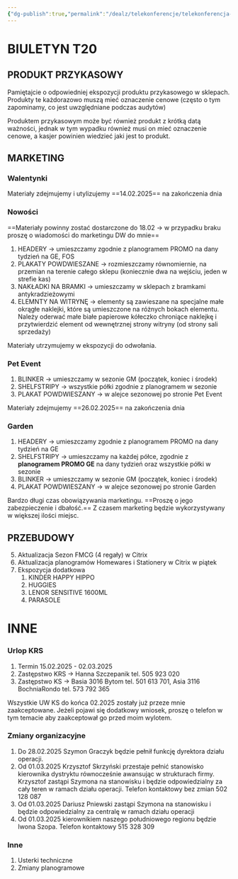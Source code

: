```yaml
---
{"dg-publish":true,"permalink":"/dealz/telekonferencje/telekonferencja-05-02-2025/","tags":["gardenEntry"]}
---
```


# BIULETYN T20
## PRODUKT PRZYKASOWY
Pamiętajcie o odpowiedniej ekspozycji produktu przykasowego w sklepach. Produkty te każdorazowo muszą mieć oznaczenie cenowe (często o tym zapominamy, co jest uwzględniane podczas audytów)

Produktem przykasowym może być również produkt z krótką datą ważności, jednak w tym wypadku również musi on mieć oznaczenie cenowe, a kasjer powinien wiedzieć jaki jest to produkt.

## MARKETING

### Walentynki
Materiały zdejmujemy i utylizujemy ==14.02.2025== na zakończenia dnia 

### Nowości
==Materiały powinny zostać dostarczone do 18.02 -> w przypadku braku proszę o wiadomości do marketingu DW do mnie==

1. HEADERY -> umieszczamy zgodnie z planogramem PROMO na dany tydzień na GE, FOS
2. PLAKATY POWDWIESZANE -> rozmieszczamy równomiernie, na przemian na terenie całego sklepu (koniecznie dwa na wejściu, jeden w strefie kas) 
3. NAKŁADKI NA BRAMKI -> umieszczamy w sklepach z bramkami antykradzieżowymi
4. ELEMNTY NA WITRYNĘ -> elementy są zawieszane na specjalne małe okrągłe naklejki, które są umieszczone na różnych bokach elementu. Należy oderwać małe białe papierowe kółeczko chroniące naklejkę i przytwierdzić element od wewnętrznej strony witryny (od strony sali sprzedaży)

Materiały utrzymujemy w ekspozycji do odwołania. 

### Pet Event
1. BLINKER -> umieszczamy w sezonie GM (początek, koniec i środek)
2. SHELFSTRIPY -> wszystkie półki zgodnie z planogramem w sezonie
3. PLAKAT POWDWIESZANY -> w alejce sezonowej po stronie Pet Event 

Materiały zdejmujemy ==26.02.2025== na zakończenia dnia 

### Garden
1. HEADERY -> umieszczamy zgodnie z planogramem PROMO na dany tydzień na GE
2. SHELFSTRIPY -> umieszczamy na każdej półce, zgodnie z **planogramem PROMO GE** na dany tydzień oraz wszystkie półki w sezonie
3. BLINKER -> umieszczamy w sezonie GM (początek, koniec i środek)
4. PLAKAT POWDWIESZANY -> w alejce sezonowej po stronie Garden

Bardzo długi czas obowiązywania marketingu. ==Proszę o jego zabezpieczenie i dbałość.== Z czasem marketing będzie wykorzystywany w większej ilości miejsc. 

## PRZEBUDOWY
5. Aktualizacja Sezon FMCG (4 regały) w Citrix
6. Aktualizacja planogramów Homewares i Stationery w Citrix w piątek
7. Ekspozycja dodatkowa 
	1. KINDER HAPPY HIPPO
	2. HUGGIES
	3. LENOR SENSITIVE 1600ML
	4. PARASOLE

# INNE
### Urlop KRS
1. Termin 15.02.2025 - 02.03.2025
2. Zastępstwo KRS -> Hanna Szczepanik tel. 505 923 020
3. Zastępstwo KS -> Basia 3016 Bytom tel. 501 613 701, Asia 3116 BochniaRondo tel. 573 792 365

Wszystkie UW KS do końca 02.2025 zostały już przeze mnie zaakceptowane. Jeżeli pojawi się dodatkowy wniosek, proszę o telefon w tym temacie aby zaakceptował go przed moim wylotem. 

### Zmiany organizacyjne
1. Do 28.02.2025 Szymon Graczyk będzie pełnił funkcję dyrektora działu operacji.
2. Od 01.03.2025 Krzysztof Skrzyński przestaje pełnić stanowisko kierownika dystryktu równocześnie awansując w strukturach firmy. Krzysztof zastąpi Szymona na stanowisku i będzie odpowiedzialny za cały teren w ramach działu operacji. Telefon kontaktowy bez zmian 502 128 087
3. Od 01.03.2025 Dariusz Pniewski zastąpi Szymona na stanowisku i będzie odpowiedzialny za centralę w ramach działu operacji
4. Od 01.03.2025 kierownikiem naszego południowego regionu będzie Iwona Szopa. Telefon kontaktowy 515 328 309

### Inne
1. Usterki techniczne
2. Zmiany planogramowe 